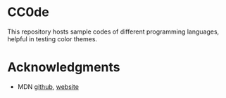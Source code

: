 # CC0de

This repository hosts sample codes of different programming languages, helpful in testing color themes.

# Acknowledgments

- MDN [github](https://github.com/mdn), [website](https://developer.mozilla.org/)

